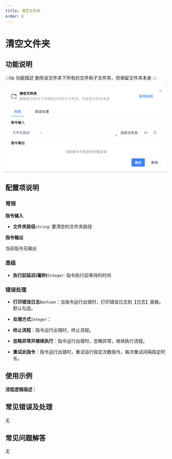 ```yaml
---
title: 清空文件夹
order: 6
---
```


# 清空文件夹

## 功能说明

:::tip 功能描述
删除该文件夹下所有的文件和子文件夹，但保留文件夹本身
:::

![清空文件夹](../../../assets/清空文件夹_command.png)

## 配置项说明

### 常规

**指令输入**

- **文件夹路径**`string`: 要清空的文件夹路径


**指令输出**

当前指令无输出

### 高级

- **执行前延迟(毫秒)**`Integer`: 指令执行前等待的时间

### 错误处理

- **打印错误日志**`Boolean`：当指令运行出错时，打印错误日志到【日志】面板。默认勾选。

- **处理方式**`Integer`：

 - **终止流程**：指令运行出错时，终止流程。

 - **忽略异常并继续执行**：指令运行出错时，忽略异常，继续执行流程。

 - **重试此指令**：指令运行出错时，重试运行指定次数指令，每次重试间隔指定时长。

## 使用示例

**流程逻辑描述：** 

## 常见错误及处理

无

## 常见问题解答

无


